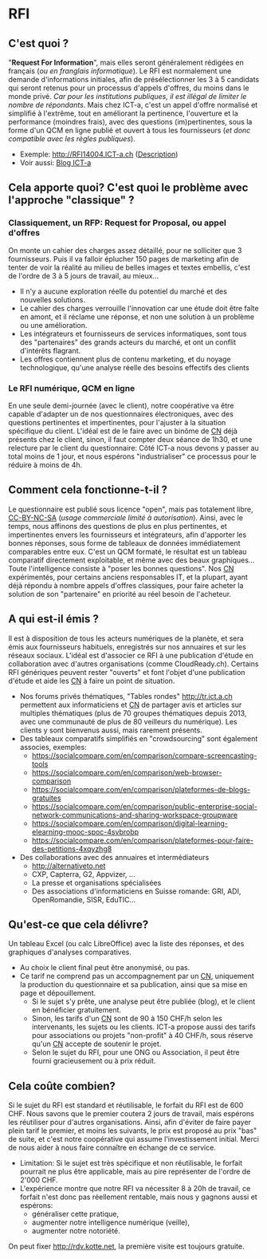 # RFI
## C'est quoi ?
"**Request For Information**", mais elles seront généralement rédigées en français (_ou en franglais informatique_).
Le RFI est normalement une demande d'informations initiales, afin de présélectionner les 3 à 5 candidats qui seront retenus pour un processus d'appels d'offres, du moins dans le monde privé. _Car pour les institutions publiques, il est illégal de limiter le nombre de répondants_. Mais chez ICT-a, c'est un appel d'offre normalisé et simplifié à l'extrême, tout en améliorant la pertinence, l'ouverture et la performance (moindres frais), avec des questions (im)pertinentes, sous la forme d'un QCM en ligne publié et ouvert à tous les fournisseurs (_et donc compatible avec les règles publiques_).

* Exemple: http://RFI14004.ICT-a.ch ([Description](https://github.com/ICT-A/Published.Docs/blob/master/ICT-a/RFI%20INFRA%20RENEW.pdf))
* Voir aussi: [Blog ICT-a](https://medium.com/conseillers-num%C3%A9riques-suisses-romands/pourquoi-ict-a-1bfd562cd130)

## Cela apporte quoi? C'est quoi le problème avec l'approche "classique" ?
### Classiquement, un RFP: Request for Proposal, ou appel d'offres
On monte un cahier des charges assez détaillé, pour ne solliciter que 3 fournisseurs. Puis il va falloir éplucher 150 pages de marketing afin de tenter de voir la réalité au milieu de belles images et textes embellis, c'est de l'ordre de 3 à 5 jours de travail, au mieux...
* Il n'y a aucune exploration réelle du potentiel du marché et des nouvelles solutions.
* Le cahier des charges verrouille l'innovation car une étude doit être faîte en amont, et il réclame une réponse, et non une solution à un problème ou une amélioration.
* Les intégrateurs et fournisseurs de services informatiques, sont tous des "partenaires" des grands acteurs du marché, et ont un conflit d'intérêts flagrant.
* Les offres contiennent plus de contenu marketing, et du noyage technologique, qu'une analyse réelle des besoins effectifs des clients

### Le RFI numérique, QCM en ligne
En une seule demi-journée (avec le client), notre coopérative va être capable d'adapter un de nos questionnaires électroniques, avec des questions pertinentes et impertinentes, pour l'ajuster à la situation spécifique du client. L'idéal est de le faire avec un binôme de [CN](https://github.com/ICT-A/Published.Docs/blob/master/ICT-a/ConseillerNum%C3%A9rique.md) déjà présents chez le client, sinon, il faut compter deux séance de 1h30, et une relecture par le client du questionnaire: Côté ICT-a nous devons y passer au total moins de 1 jour, et nous espérons "industrialiser" ce processus pour le réduire à moins de 4h.

## Comment cela fonctionne-t-il ?
Le questionnaire est publié sous licence "open", mais pas totalement libre, [CC-BY-NC-SA](https://fr.wikipedia.org/wiki/Creative_Commons) (_usage commerciale limité à autorisation_). Ainsi, avec le temps, nous affinons des questions de plus en plus pertinentes, et impertinentes envers les fournisseurs et intégrateurs, afin d'apporter les bonnes réponses, sous forme de tableaux de données immédiatement comparables entre eux. C'est un QCM formaté, le résultat est un tableau comparatif directement exploitable, et même avec des beaux graphiques... Toute l'intelligence consiste à "poser les bonnes questions". Nos [CN](https://github.com/ICT-A/Published.Docs/blob/master/ICT-a/ConseillerNum%C3%A9rique.md) expérimentés, pour certains anciens responsables IT, et la plupart, ayant déjà répondu à nombre appels d'offres classiques, pour faire acheter la solution de son "partenaire" en priorité au réel besoin de l'acheteur.

## A qui est-il émis ?
Il est à disposition de tous les acteurs numériques de la planète, et sera émis aux fournisseurs habituels, enregistrés sur nos annuaires et sur les réseaux sociaux.
L'idéal est d'associer ce RFI à une publication d'étude en collaboration avec d'autres organisations (comme CloudReady.ch). Certains RFI génériques peuvent rester "ouverts" et font l'objet d'une publication d'étude et aide les [CN](https://github.com/ICT-A/Published.Docs/blob/master/ICT-a/ConseillerNum%C3%A9rique.md) à faire un point de situation.
* Nos forums privés thématiques, "Tables rondes" http://tr.ict.a.ch permettent aux informaticiens et [CN](https://github.com/ICT-A/Published.Docs/blob/master/ICT-a/ConseillerNum%C3%A9rique.md) de partager avis et articles sur multiples thématiques (plus de 70 groupes thématiques depuis 2013, avec une communauté de plus de 80 veilleurs du numérique). Les clients y sont bienvenus aussi, mais rarement présents.
* Des tableaux comparatifs simplifiés en "crowdsourcing" sont également associes, exemples:
  * https://socialcompare.com/en/comparison/compare-screencasting-tools
  * https://socialcompare.com/en/comparison/web-browser-comparison
  * https://socialcompare.com/en/comparison/plateformes-de-blogs-gratuites
  * https://socialcompare.com/en/comparison/public-enterprise-social-network-communications-and-sharing-workspace-groupware
  * https://socialcompare.com/en/comparison/digital-learning-elearning-mooc-spoc-4svbrobp
  * https://socialcompare.com/en/comparison/plateformes-pour-faire-des-petitions-4xqyzhg8
* Des collaborations avec des annuaires et intermédiateurs
  * http://alternativeto.net
  * CXP, Capterra, G2, Appvizer, ...
  * La presse et organisations spécialisées
  * Des associations d'informaticiens en Suisse romande: GRI, ADI, OpenRomandie, SISR, EduTIC...

## Qu'est-ce que cela délivre?
Un tableau Excel (ou calc LibreOffice) avec la liste des réponses, et des graphiques d'analyses comparatives.
* Au choix le client final peut être anonymisé, ou pas.
* Ce tarif ne comprend pas un accompagnement par un [CN](https://github.com/ICT-A/Published.Docs/blob/master/ICT-a/ConseillerNum%C3%A9rique.md), uniquement la production du questionnaire et sa publication, ainsi que sa mise en page et dépouillement.
  * Si le sujet s'y prête, une analyse peut être publiée (blog), et le client en bénéficier gratuitement.
  * Sinon, les tarifs d'un [CN](https://github.com/ICT-A/Published.Docs/blob/master/ICT-a/ConseillerNum%C3%A9rique.md) sont de 90 à 150 CHF/h selon les intervenants, les sujets ou les clients. ICT-a propose aussi des tarifs pour associations ou projets "non-profit" à 40 CHF/h, sous réserve qu'un [CN](https://github.com/ICT-A/Published.Docs/blob/master/ICT-a/ConseillerNum%C3%A9rique.md) accepte de soutenir le projet.
  * Selon le sujet du RFI, pour une ONG ou Association, il peut être fourni gracieusement ou à prix réduit.

## Cela coûte combien?
Si le sujet du RFI est standard et réutilisable, le forfait du RFI est de 600 CHF. Nous savons que le premier coutera 2 jours de travail, mais espérons les réutiliser pour d'autres organisations. Ainsi, afin d'éviter de faire payer plein tarif le premier, et moins les suivants, le prix est proposé au prix "bas" de suite, et c'est notre coopérative qui assume l'investissement initial. Merci de nous aider à nous faire connaître en échange de ce service.
* Limitation: Si le sujet est très spécifique et non réutilisable, le forfait pourrait ne plus être applicable, mais au pire représenter de l'ordre de 2'000 CHF.
* L'expérience montre que notre RFI va nécessiter 8 à 20h de travail, ce forfait n'est donc pas réellement rentable, mais nous y gagnons aussi et espérons:
  * généraliser cette pratique,
  * augmenter notre intelligence numérique (veille),
  * augmenter notre notoriété.
  
On peut fixer http://rdv.kotte.net, la première visite est toujours gratuite.
